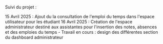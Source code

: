 Suivi du projet :

15 Avril 2025 : Ajout du la consultation de l'emploi du temps dans l'espace utilisateur pour les étudiant
16 Avril 2025 : Création de l'espace administrateur destiné aux assistantes pour l'insertion des notes, absences et des emploies du temps
    - Travail en cours : design des différentes section du dashboard administrateur